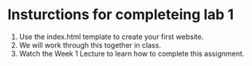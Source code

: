 # Insturctions for completeing lab 1

<ol>
  <li>Use the index.html template to create your first website.</li>
  <li>We will work through this together in class.</li>
  <li>Watch the Week 1 Lecture to learn how to complete this assignment.</li>
</ol>
